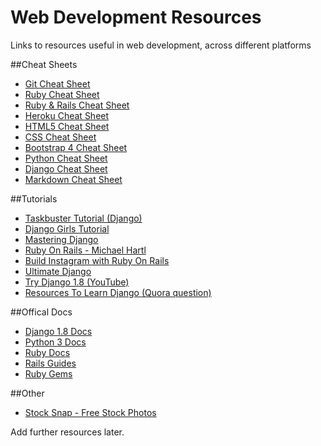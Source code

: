 # Web Development Resources
Links to resources useful in web development, across different platforms

##Cheat Sheets
+ [Git Cheat Sheet](https://www.git-tower.com/blog/git-cheat-sheet/)
+ [Ruby Cheat Sheet](http://www.cheat-sheets.org/saved-copy/RubyCheat.pdf)
+ [Ruby & Rails Cheat Sheet](http://www.pragtob.info/rails-beginner-cheatsheet/)
+ [Heroku Cheat Sheet](http://ruten.ca/2012/02/15/heroku-cheatsheet-useful-heroku-commands-reference/)
+ [HTML5 Cheat Sheet](http://makeawebsitehub.com/the-html-5-mega-cheat-sheet/)
+ [CSS Cheat Sheet](http://lesliefranke.com/files/reference/csscheatsheet.html)
+ [Bootstrap 4 Cheat Sheet](https://hackerthemes.com/bootstrap-cheatsheet/)
+ [Python Cheat Sheet](https://perso.limsi.fr/pointal/_media/python:cours:mementopython3-english.pdf)
+ [Django Cheat Sheet](https://www.mercurytide.co.uk/media/resources/django-cheat-sheet.pdf)
+ [Markdown Cheat Sheet](https://github.com/adam-p/markdown-here/wiki/Markdown-Cheatsheet)

##Tutorials
+ [Taskbuster Tutorial (Django)](http://www.marinamele.com/taskbuster-django-tutorial)
+ [Django Girls Tutorial](http://tutorial.djangogirls.org/en/index.html)
+ [Mastering Django](http://masteringdjango.com/)
+ [Ruby On Rails - Michael Hartl](https://www.railstutorial.org/book)
+ [Build Instagram with Ruby On Rails](https://www.devwalks.com/lets-build-instagram-in-rails-part-1/)
+ [Ultimate Django](https://ultimatedjango.com/learn-django/chapters/)
+ [Try Django 1.8 (YouTube)](https://www.youtube.com/watch?v=KsLHt3D_jsE&list=PLEsfXFp6DpzRcd-q4vR5qAgOZUuz8041S)
+ [Resources To Learn Django (Quora question)](https://www.quora.com/What-are-the-resources-to-learn-Django)


##Offical Docs
+ [Django 1.8 Docs](https://docs.djangoproject.com/en/1.8/)
+ [Python 3 Docs](https://docs.python.org/3/)
+ [Ruby Docs](http://ruby-doc.org/)
+ [Rails Guides](http://guides.rubyonrails.org/)
+ [Ruby Gems](https://rubygems.org/)

##Other
+ [Stock Snap - Free Stock Photos](https://stocksnap.io/)

Add further resources later.

